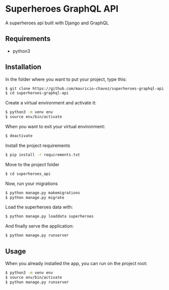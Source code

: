 # Superheroes GraphQL API

A superheroes api built with Django and GraphQL

## Requirements

* python3

## Installation

In the folder where you want to put your project, type this:

```bash
$ git clone https://github.com/mauricio-chavez/superheroes-graphql-api.git
$ cd superheroes-graphql-api
```

Create a virtual environment and activate it:

```bash
$ python3 -m venv env
$ source env/bin/activate
```

When you want to exit your virtual environment:

```bash
$ deactivate
```

Install the project requirements
```bash
$ pip install -r requirements.txt
```

Move to the project folder

```bash
$ cd superheroes_api
```

Now, run your migrations

```bash
$ python manage.py makemigrations
$ python manage.py migrate
```

Load the superheroes data with:

```bash
$ python manage.py loaddata superheroes
```

And finally serve the application:

```bash
$ python manage.py runserver
```

## Usage

When you already installed the app, you can run on the project root:

```bash
$ python3 -m venv env
$ source env/bin/activate
$ python manage.py runserver
```

